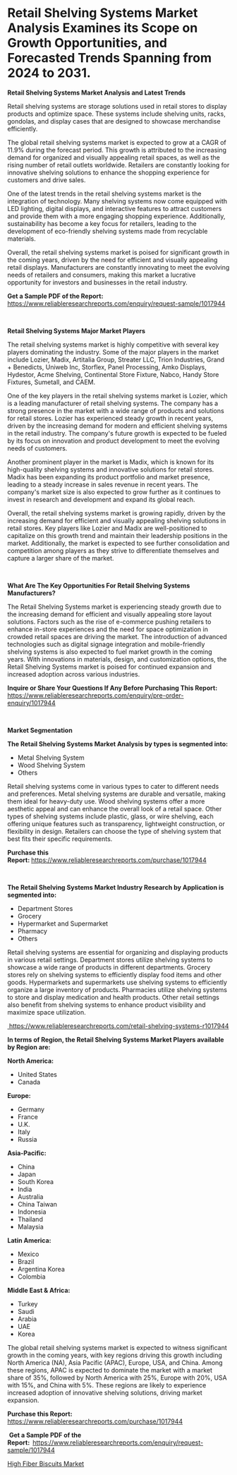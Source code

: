 <p><h1>Retail Shelving Systems Market Analysis Examines its Scope on Growth Opportunities, and Forecasted Trends Spanning from 2024 to 2031.</h1></p><p><strong>Retail Shelving Systems Market Analysis and Latest Trends</strong></p>
<p><p>Retail shelving systems are storage solutions used in retail stores to display products and optimize space. These systems include shelving units, racks, gondolas, and display cases that are designed to showcase merchandise efficiently.</p><p>The global retail shelving systems market is expected to grow at a CAGR of 11.9% during the forecast period. This growth is attributed to the increasing demand for organized and visually appealing retail spaces, as well as the rising number of retail outlets worldwide. Retailers are constantly looking for innovative shelving solutions to enhance the shopping experience for customers and drive sales.</p><p>One of the latest trends in the retail shelving systems market is the integration of technology. Many shelving systems now come equipped with LED lighting, digital displays, and interactive features to attract customers and provide them with a more engaging shopping experience. Additionally, sustainability has become a key focus for retailers, leading to the development of eco-friendly shelving systems made from recyclable materials.</p><p>Overall, the retail shelving systems market is poised for significant growth in the coming years, driven by the need for efficient and visually appealing retail displays. Manufacturers are constantly innovating to meet the evolving needs of retailers and consumers, making this market a lucrative opportunity for investors and businesses in the retail industry.</p></p>
<p><strong>Get a Sample PDF of the Report:&nbsp;</strong> <a href="https://www.reliableresearchreports.com/enquiry/request-sample/1017944">https://www.reliableresearchreports.com/enquiry/request-sample/1017944</a></p>
<p>&nbsp;</p>
<p><strong>Retail Shelving Systems Major Market Players</strong></p>
<p><p>The retail shelving systems market is highly competitive with several key players dominating the industry. Some of the major players in the market include Lozier, Madix, Artitalia Group, Streater LLC, Trion Industries, Grand + Benedicts, Uniweb Inc, Storflex, Panel Processing, Amko Displays, Hydestor, Acme Shelving, Continental Store Fixture, Nabco, Handy Store Fixtures, Sumetall, and CAEM.</p><p>One of the key players in the retail shelving systems market is Lozier, which is a leading manufacturer of retail shelving systems. The company has a strong presence in the market with a wide range of products and solutions for retail stores. Lozier has experienced steady growth in recent years, driven by the increasing demand for modern and efficient shelving systems in the retail industry. The company's future growth is expected to be fueled by its focus on innovation and product development to meet the evolving needs of customers.</p><p>Another prominent player in the market is Madix, which is known for its high-quality shelving systems and innovative solutions for retail stores. Madix has been expanding its product portfolio and market presence, leading to a steady increase in sales revenue in recent years. The company's market size is also expected to grow further as it continues to invest in research and development and expand its global reach.</p><p>Overall, the retail shelving systems market is growing rapidly, driven by the increasing demand for efficient and visually appealing shelving solutions in retail stores. Key players like Lozier and Madix are well-positioned to capitalize on this growth trend and maintain their leadership positions in the market. Additionally, the market is expected to see further consolidation and competition among players as they strive to differentiate themselves and capture a larger share of the market.</p></p>
<p>&nbsp;</p>
<p><strong>What Are The Key Opportunities For Retail Shelving Systems Manufacturers?</strong></p>
<p><p>The Retail Shelving Systems market is experiencing steady growth due to the increasing demand for efficient and visually appealing store layout solutions. Factors such as the rise of e-commerce pushing retailers to enhance in-store experiences and the need for space optimization in crowded retail spaces are driving the market. The introduction of advanced technologies such as digital signage integration and mobile-friendly shelving systems is also expected to fuel market growth in the coming years. With innovations in materials, design, and customization options, the Retail Shelving Systems market is poised for continued expansion and increased adoption across various industries.</p></p>
<p><strong>Inquire or Share Your Questions If Any Before Purchasing This Report:</strong> <a href="https://www.reliableresearchreports.com/enquiry/pre-order-enquiry/1017944">https://www.reliableresearchreports.com/enquiry/pre-order-enquiry/1017944</a></p>
<p>&nbsp;</p>
<p><strong>Market Segmentation</strong></p>
<p><strong>The Retail Shelving Systems Market Analysis by types is segmented into:</strong></p>
<p><ul><li>Metal Shelving System</li><li>Wood Shelving System</li><li>Others</li></ul></p>
<p><p>Retail shelving systems come in various types to cater to different needs and preferences. Metal shelving systems are durable and versatile, making them ideal for heavy-duty use. Wood shelving systems offer a more aesthetic appeal and can enhance the overall look of a retail space. Other types of shelving systems include plastic, glass, or wire shelving, each offering unique features such as transparency, lightweight construction, or flexibility in design. Retailers can choose the type of shelving system that best fits their specific requirements.</p></p>
<p><strong>Purchase this Report:&nbsp;</strong><a href="https://www.reliableresearchreports.com/purchase/1017944">https://www.reliableresearchreports.com/purchase/1017944</a></p>
<p>&nbsp;</p>
<p><strong>The Retail Shelving Systems Market Industry Research by Application is segmented into:</strong></p>
<p><ul><li>Department Stores</li><li>Grocery</li><li>Hypermarket and Supermarket</li><li>Pharmacy</li><li>Others</li></ul></p>
<p><p>Retail shelving systems are essential for organizing and displaying products in various retail settings. Department stores utilize shelving systems to showcase a wide range of products in different departments. Grocery stores rely on shelving systems to efficiently display food items and other goods. Hypermarkets and supermarkets use shelving systems to efficiently organize a large inventory of products. Pharmacies utilize shelving systems to store and display medication and health products. Other retail settings also benefit from shelving systems to enhance product visibility and maximize space utilization.</p></p>
<p><a href="https://www.reliableresearchreports.com/retail-shelving-systems-r1017944">&nbsp;https://www.reliableresearchreports.com/retail-shelving-systems-r1017944</a></p>
<p><strong>In terms of Region, the Retail Shelving Systems Market Players available by Region are:</strong></p>
<p>
    <p> <strong> North America: </strong>
        <ul>
            <li>United States</li>
            <li>Canada</li>
        </ul>
        </p> 
    <p> <strong> Europe: </strong>
        <ul>
            <li>Germany</li>
            <li>France</li>
            <li>U.K.</li>
            <li>Italy</li>
            <li>Russia</li>
        </ul>
        </p> 
    <p> <strong> Asia-Pacific: </strong>
        <ul>
            <li>China</li>
            <li>Japan</li>
            <li>South Korea</li>
            <li>India</li>
            <li>Australia</li>
            <li>China Taiwan</li>
            <li>Indonesia</li>
            <li>Thailand</li>
            <li>Malaysia</li>
        </ul>
        </p> 
    <p> <strong> Latin America: </strong>
        <ul>
            <li>Mexico</li>
            <li>Brazil</li>
            <li>Argentina Korea</li>
            <li>Colombia</li>
        </ul>
        </p> 
    <p> <strong> Middle East & Africa: </strong>
        <ul>
            <li>Turkey</li>
            <li>Saudi</li>
            <li>Arabia</li>
            <li>UAE</li>
            <li>Korea</li>
        </ul>
    </p>
    </p>
<p><p>The global retail shelving systems market is expected to witness significant growth in the coming years, with key regions driving this growth including North America (NA), Asia Pacific (APAC), Europe, USA, and China. Among these regions, APAC is expected to dominate the market with a market share of 35%, followed by North America with 25%, Europe with 20%, USA with 15%, and China with 5%. These regions are likely to experience increased adoption of innovative shelving solutions, driving market expansion.</p></p>
<p><strong>Purchase this Report: </strong><a href="https://www.reliableresearchreports.com/purchase/1017944">https://www.reliableresearchreports.com/purchase/1017944</a></p>
<p>&nbsp;<strong>Get a Sample PDF of the Report:&nbsp;&nbsp;</strong><a href="https://www.reliableresearchreports.com/enquiry/request-sample/1017944">https://www.reliableresearchreports.com/enquiry/request-sample/1017944</a></p>
<p><strong></strong></p>
<p><p><a href="https://fearless-okapi-6c8.notion.site/High-Fiber-Biscuits-Market-Trends-Forecast-and-Competitive-Analysis-to-2031-f7a510ec8ba0439b8681eddad366c3ef">High Fiber Biscuits Market</a></p></p>